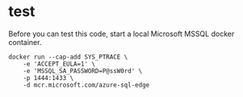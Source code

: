 # test
Before you can test this code, start a local Microsoft MSSQL docker container.

```
docker run --cap-add SYS_PTRACE \
    -e 'ACCEPT_EULA=1' \
    -e 'MSSQL_SA_PASSWORD=P@ssW0rd' \
    -p 1444:1433 \
    -d mcr.microsoft.com/azure-sql-edge
```
